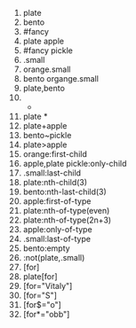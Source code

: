 1. plate
2. bento
3. #fancy
4. plate apple
5. #fancy pickle
6. .small
7. orange.small
8. bento organge.small
9. plate,bento
10. *
11. plate *
12. plate+apple
13. bento~pickle
14. plate>apple
15. orange:first-child
16. apple,plate pickle:only-child
17. .small:last-child
18. plate:nth-child(3)
19. bento:nth-last-child(3)
20. apple:first-of-type
21. plate:nth-of-type(even)
22. plate:nth-of-type(2n+3)
23. apple:only-of-type
24. .small:last-of-type
25. bento:empty
26. :not(plate,.small)
27. [for]
28. plate[for]
29. [for="Vitaly"]
30. [for="S"]
31. [for$="o"]
32. [for*="obb"]

